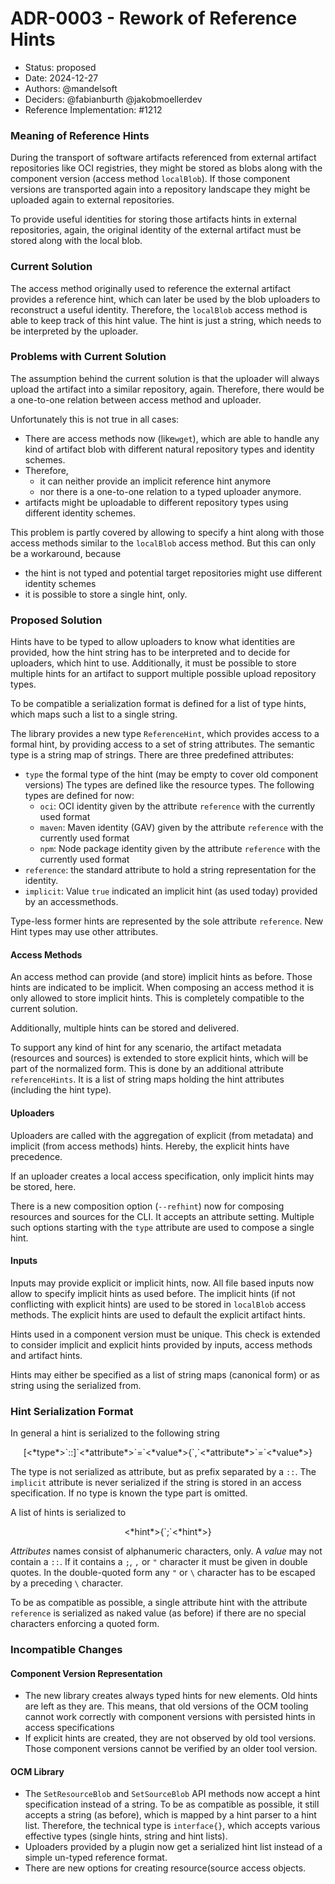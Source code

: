 # ADR-0003 - Rework of Reference Hints

- Status: proposed
- Date: 2024-12-27
- Authors: @mandelsoft
- Deciders: @fabianburth @jakobmoellerdev
- Reference Implementation: #1212

### Meaning of Reference Hints

During the transport of software artifacts referenced from external artifact repositories like
OCI registries, they might be stored as  blobs along with the component version (access method
`localBlob`). If those  component versions are transported again into a repository landscape they
might be uploaded again to external repositories.

To provide useful identities for storing those artifacts hints in external repositories, again,
the original identity of the external artifact must be stored along with the local blob.

### Current Solution

The access method originally used to reference the external artifact provides a reference hint,
which can later be used by the blob uploaders to reconstruct a useful identity.
Therefore, the `localBlob` access method is able to keep track of this hint value.
The hint is just a string, which needs to be interpreted by the uploader.

### Problems with Current Solution

The assumption behind the current solution is that the uploader will always upload the
artifact into a similar repository, again. Therefore, there would be a one-to-one relation
between access method and uploader.

Unfortunately this is not true in all cases:

- There are access methods now (like`wget`), which are able to handle any kind of artifact blob
  with different natural repository types and identity schemes.
- Therefore,
  - it can neither provide an implicit reference hint anymore
  - nor there is a one-to-one relation to a typed uploader anymore.
- artifacts might be uploadable to different repository types using different
  identity schemes.

This problem is partly covered by allowing to specify a hint along with those access methods
similar to the `localBlob` access method. But this can only be a workaround, because

- the hint is not typed and potential target repositories might use different identity schemes
- it is possible to store a single hint, only.

### Proposed Solution

Hints have to be typed to allow uploaders to know what identities are provided, how the
hint string has to be interpreted and to decide for uploaders, which hint to use. Additionally,
it must be possible to store multiple hints for an artifact to support multiple possible upload
repository types.

To be compatible a serialization format is defined for a list of type hints, which maps such
a list to a single string.

The library provides a new type `ReferenceHint`, which provides access to
a formal hint, by providing access to a set of string attributes. The semantic type is a string map
of strings. There are three predefined attributes:

- `type` the formal type of the hint (may be empty to cover old component versions)
  The types are defined like the resource types. The following types are defined for now:
  - `oci`: OCI identity given by the attribute `reference` with the currently used format
  - `maven`: Maven identity (GAV) given by the attribute `reference` with the currently used format
  - `npm`: Node package identity given by the attribute `reference` with the currently used
    format
- `reference`: the standard attribute to hold a string representation for the identity.
- `implicit`: Value `true` indicated an implicit hint (as used today) provided by an accessmethods.

Type-less former hints are represented by the sole attribute `reference`.
New Hint types may use other attributes.

#### Access Methods

An access method can provide (and store) implicit hints as before. Those hints are indicated
to be implicit. When composing an access method it is only allowed to store implicit hints.
This is completely compatible to the current solution.

Additionally, multiple hints can be stored and delivered.

To support any kind of hint for any scenario, the artifact metadata (resources and sources)
is extended to store explicit hints, which will be part of the normalized form.
This is done by an additional attribute `referenceHints`. It is a list of string maps
holding the hint attributes (including the hint type).

#### Uploaders

Uploaders are called with the aggregation of explicit (from metadata) and implicit (from
access methods) hints. Hereby, the explicit hints have precedence.

If an uploader creates a local access specification, only implicit hints may be stored, here.

There is a new composition option (`--refhint`) now for composing resources
and sources for the CLI. It accepts an attribute setting. Multiple such options starting with the `type` attribute are used to compose a single hint.

#### Inputs

Inputs may provide explicit or implicit hints, now. All file based inputs now allow to specify implicit hints as used before.
The implicit hints (if not conflicting with explicit hints) are used to be stored in `localBlob`
access methods. The explicit hints are used to default the explicit artifact hints.

Hints used in a component version must be unique. This check is extended to consider implicit
and explicit hints provided by inputs, access methods and artifact hints.

Hints may either be specified as a list of string maps (canonical form) or as string using the serialized from.

### Hint Serialization Format

In general a hint is serialized to the following string
<center>
    [&lt;*type*>`::]`&lt;*attribute*>`=`&lt;*value*>{`,`&lt;*attribute*>`=`&lt;*value*>}
</center>

The type is not serialized as attribute, but as prefix separated by a `::`. The `implicit` attribute is never serialized if the string is stored in an access specification.
If no type is known the type part is omitted.

A list of hints is serialized to

<center>
   &lt;*hint*>{`;`&lt;*hint*>}
</center>

*Attributes* names consist of alphanumeric characters, only.
A *value* may not contain a `::`. If it contains a `;`, `,` or `"`
character it must be given in double quotes.
In the double-quoted form any `"` or `\` character has to be escaped by
a preceding `\` character.

To be as compatible as possible, a single attribute hint with the attribute
`reference` is serialized as naked value (as before) if there are no special
characters enforcing a quoted form.

### Incompatible Changes

#### Component Version Representation

- The new library creates always typed hints for new elements. Old hints are
  left as they are. This means, that old versions of the OCM tooling
  cannot work correctly with component versions with persisted hints in
  access specifications
- If explicit hints are created, they are not observed by old tool versions.
  Those component versions cannot be verified by an older tool version.

#### OCM Library

- The `SetResourceBlob` and `SetSourceBlob` API methods now accept
  a hint specification instead of a string. To be as compatible as possible,
  it still accepts  a string (as before), which is mapped by a hint parser to a hint list.
  Therefore, the technical type is `interface{}`, which accepts
  various effective types (single hints, string and hint lists).
- Uploaders provided by a plugin now get a serialized hint list
  instead of a simple un-typed reference format.
- There are new options for creating resource(source access objects.
